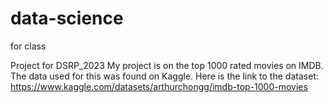 # data-science
for class

Project for DSRP_2023
My project is on the top 1000 rated movies on IMDB.
The data used for this was found on Kaggle.
Here is the link to the dataset: https://www.kaggle.com/datasets/arthurchongg/imdb-top-1000-movies
